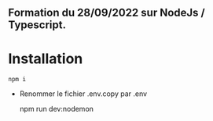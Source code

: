 ## Formation du 28/09/2022 sur NodeJs / Typescript.


# Installation

    npm i

- Renommer le fichier .env.copy par .env

    npm run dev:nodemon